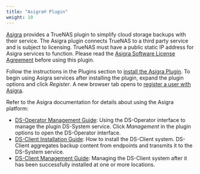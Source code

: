 ```yaml
---
title: "Asigra® Plugin"
weight: 10
---
```


[Asigra](https://www.asigra.com/) provides a TrueNAS plugin to simplify cloud storage backups with their service.
The Asigra plugin connects TrueNAS to a third party service and is subject to licensing.
TrueNAS must have a public static IP address for Asigra services to function.
Please read the [Asigra Software License Agreement](https://www.asigra.com/legal/software-license-agreement) before using this plugin.

Follow the instructions in the Plugins section to [install the Asigra Plugin](/CORE/Virtualization/Plugins/).
To begin using Asigra services after installing the plugin, expand the plugin options and click *Register*.
A new browser tab opens to [register a user with Asigra](https://licenseportal.asigra.com/licenseportal/user-registration.do).

Refer to the Asigra documentation for details about using the Asigra platform:

* [DS-Operator Management Guide](https://s3.amazonaws.com/asigra-documentation/Help/v14.1/DS-System%20Help/index.html): Using the DS-Operator interface to manage the plugin DS-System service.
  Click *Management* in the plugin options to open the DS-Operator interface.
* [DS-Client Installation Guide](https://s3.amazonaws.com/asigra-documentation/Guides/Cloud%20Backup/v14.1/Client_Software_Installation_Guide.pdf): How to install the DS-Client system.
  DS-Client aggregates backup content from endpoints and transmits it to the DS-System service.
* [DS-Client Management Guide](https://s3.amazonaws.com/asigra-documentation/Help/v14.1/DS-Client%20Help/index.html): Managing the DS-Client system after it has been successfully installed at one or more locations.
